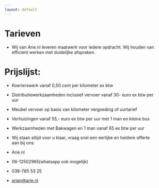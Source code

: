 ```yaml
---
layout: default
---
```


# Tarieven

* Wij van Arie.nl leveren maatwerk voor iedere opdracht. Wij houden van efficient werken met duidelijke afspraken. 

# Prijslijst:

* Koerierswerk vanaf 0,50 cent per kilometer ex btw

* Distributiewerkzaamheden inclusief vervoer vanaf 30- euro ex btw per uur

* Meubel vervoer op basis van kilometer vergoeding of uurtarief

* Verhuizingen vanaf 55,- euro ex btw per uur met 1 man en kleine bus

* Werkzaamheden met Bakwagen en 1 man vanaf 65 ex btw per uur

* Wij staan altijd voor u klaar, vraag snel een eerlijke en heldere offerte aan bij ons:

* Arie.nl
* 06-12502965(whatsapp ook mogelijk)
* 038-785 53 25
* arjan@arie.nl
